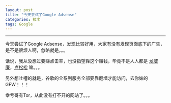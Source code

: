 ```yaml
---
layout: post
title: "今天尝试了Google Adsense"
categories: 技术
tags: Google
---
```



---

今天尝试了Google Adsense，发现比较好用，大家有没有发现页面底下的广告，是不是很烦人啊，忽略就是。。。

话说，我从没想过要赚点击率，也没指望靠这个赚钱，毕竟不是人人都是 [龙威廉](http://www.williamlong.info)，[卢松松](http://lusongsong.com/) 嘛。。。

另外想吐槽的就是，谷歌的全系列服务全部要靠翻墙才能访问，去你妹的GFW！！！

幸亏哥有Tor，从此没有打不开的网站了。。。

